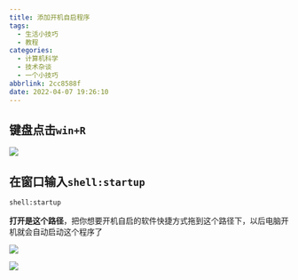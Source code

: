 ```yaml
---
title: 添加开机自启程序
tags:
  - 生活小技巧
  - 教程
categories:
  - 计算机科学
  - 技术杂谈
  - 一个小技巧
abbrlink: 2cc8588f
date: 2022-04-07 19:26:10
---
```






## 键盘点击`win+R`

![](http://cdn.jsdelivr.net/gh/0000rookie/imgs/Hexoimgs/pmlipmng202204071930.jpg)

## 在窗口输入`shell:startup`

```bash
shell:startup
```

**打开是这个路径**，把你想要开机自启的软件快捷方式拖到这个路径下，以后电脑开机就会自动启动这个程序了

![](http://cdn.jsdelivr.net/gh/0000rookie/imgs/Hexoimgs/pmlipmng202204071937.jpg)



![](http://cdn.jsdelivr.net/gh/0000rookie/imgs/Hexoimgs/pmlipmng202204071936.jpg)











